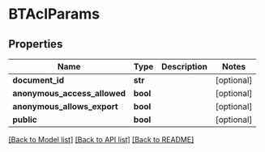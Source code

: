 # BTAclParams

## Properties
Name | Type | Description | Notes
------------ | ------------- | ------------- | -------------
**document_id** | **str** |  | [optional] 
**anonymous_access_allowed** | **bool** |  | [optional] 
**anonymous_allows_export** | **bool** |  | [optional] 
**public** | **bool** |  | [optional] 

[[Back to Model list]](../README.md#documentation-for-models) [[Back to API list]](../README.md#documentation-for-api-endpoints) [[Back to README]](../README.md)



